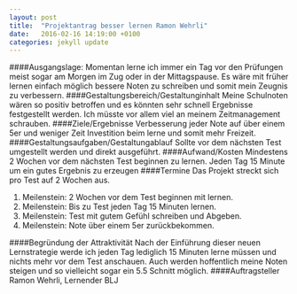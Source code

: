 ```yaml
---
layout: post
title:  "Projektantrag besser lernen Ramon Wehrli"
date:   2016-02-16 14:19:00 +0100
categories: jekyll update
---
```

####Ausgangslage: 
Momentan lerne ich immer ein Tag vor den Prüfungen meist sogar am Morgen im Zug oder in der Mittagspause. Es wäre mit früher lernen einfach möglich bessere Noten zu schreiben und somit mein Zeugnis zu verbessern.
####Gestaltungsbereich/Gestaltunginhalt
Meine Schulnoten wären so positiv betroffen und es könnten sehr schnell Ergebnisse festgestellt werden. Ich müsste vor allem viel an meinem Zeitmanagement schrauben.
####Ziele/Ergebnisse
Verbesserung jeder Note auf über einem 5er und weniger Zeit Investition beim lerne und somit mehr Freizeit.
####Gestaltungsaufgaben/Gestaltungablauf
Sollte vor dem nächsten Test umgestellt werden und direkt ausgeführt.
####Aufwand/Kosten
Mindestens 2 Wochen vor dem nächsten Test beginnen zu lernen. Jeden Tag 15 Minute um ein gutes Ergebnis zu erzeugen
####Termine
Das Projekt streckt sich pro Test auf 2 Wochen aus.

1. Meilenstein: 2 Wochen vor dem Test beginnen mit lernen.
2. Meilenstein: Bis zu Test jeden Tag 15 Minuten lernen.
3. Meilenstein: Test mit gutem Gefühl schreiben und Abgeben.
4. Meilenstein: Note über einem 5er zurückbekommen.

####Begründung der Attraktivität
Nach der Einführung dieser neuen Lernstrategie werde ich jeden Tag lediglich 15 Minuten lerne müssen und nichts mehr vor dem Test anschauen.
Auch werden hoffentlich meine Noten steigen und so vielleicht sogar ein 5.5 Schnitt möglich.
####Auftragsteller
Ramon Wehrli, Lernender BLJ

